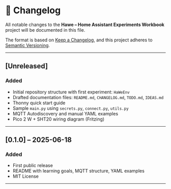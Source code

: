 # 📜 Changelog

All notable changes to the **Hawe – Home Assistant Experiments Workbook** project will be documented in this file.

The format is based on [Keep a Changelog](https://keepachangelog.com/en/1.0.0/), and this project adheres to [Semantic Versioning](https://semver.org/).

---

## [Unreleased]

### Added
- Initial repository structure with first experiment: `HaWeEnv`
- Drafted documentation files: `README.md`, `CHANGELOG.md`, `TODO.md`, `IDEAS.md`
- Thonny quick start guide
- Sample `main.py` using `secrets.py`, `connect.py`, `utils.py`
- MQTT Autodiscovery and manual YAML examples
- Pico 2 W + SHT20 wiring diagram (Fritzing)

---

## [0.1.0] – 2025-06-18

### Added
- First public release
- README with learning goals, MQTT structure, YAML examples
- MIT License

---


